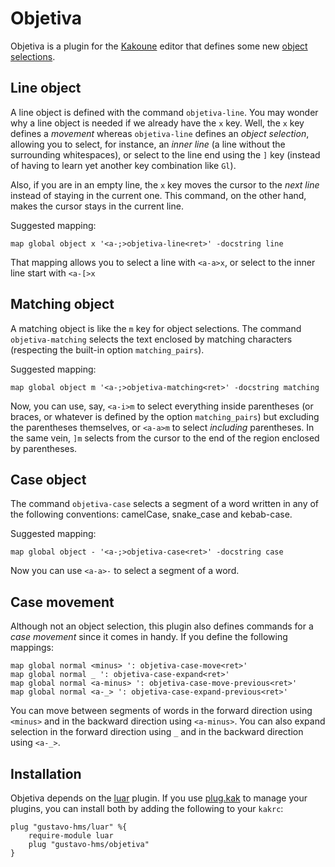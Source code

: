 # Objetiva

Objetiva is a plugin for the [Kakoune](http://kakoune.org/) editor that defines some new [object selections](https://github.com/mawww/kakoune/blob/master/doc/pages/keys.asciidoc#object-selection).

## Line object

A line object is defined with the command `objetiva-line`. You may wonder why a line object is needed if we already have the `x` key. Well, the `x` key defines a *movement* whereas `objetiva-line` defines an *object selection*, allowing you to select, for instance, an *inner line* (a line without the surrounding whitespaces), or select to the line end using the `]` key (instead of having to learn yet another key combination like `Gl`).

Also, if you are in an empty line, the `x` key moves the cursor to the *next line* instead of staying in the current one. This command, on the other hand, makes the cursor stays in the current line. 

Suggested mapping:

```
map global object x '<a-;>objetiva-line<ret>' -docstring line
```

That mapping allows you to select a line with `<a-a>x`, or select to the inner line start with `<a-[>x`

## Matching object

A matching object is like the `m` key for object selections. The command `objetiva-matching` selects the text enclosed by matching characters (respecting the built-in option `matching_pairs`).

Suggested mapping:

```
map global object m '<a-;>objetiva-matching<ret>' -docstring matching
```

Now, you can use, say, `<a-i>m` to select everything inside parentheses (or braces, or whatever is defined by the option `matching_pairs`) but excluding the parentheses themselves, or `<a-a>m` to select *including* parentheses. In the same vein, `]m` selects from the cursor to the end of the region enclosed by parentheses.

## Case object

The command `objetiva-case` selects a segment of a word written in any of the following conventions: camelCase, snake_case and kebab-case.

Suggested mapping:

```
map global object - '<a-;>objetiva-case<ret>' -docstring case
```

Now you can use `<a-a>-` to select a segment of a word.

## Case movement

Although not an object selection, this plugin also defines commands for a *case movement* since it comes in handy. If you define the following mappings:

```
map global normal <minus> ': objetiva-case-move<ret>'
map global normal _ ': objetiva-case-expand<ret>'
map global normal <a-minus> ': objetiva-case-move-previous<ret>'
map global normal <a-_> ': objetiva-case-expand-previous<ret>'
```

You can move between segments of words in the forward direction using `<minus>` and in the backward direction using `<a-minus>`. You can also expand selection in the forward direction using `_` and in the backward direction using `<a-_>`.

## Installation

Objetiva depends on the [luar](https://github.com/gustavo-hms/luar) plugin. If you use [plug.kak](https://github.com/robertmeta/plug.kak) to manage your plugins, you can install both by adding the following to your `kakrc`:

```
plug "gustavo-hms/luar" %{
	require-module luar
    plug "gustavo-hms/objetiva"
}
```
